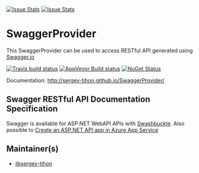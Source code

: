 [![Issue Stats](http://issuestats.com/github/sergey-tihon/SwaggerProvider/badge/issue)](http://issuestats.com/github/sergey-tihon/SwaggerProvider)
[![Issue Stats](http://issuestats.com/github/sergey-tihon/SwaggerProvider/badge/pr)](http://issuestats.com/github/sergey-tihon/SwaggerProvider)

# SwaggerProvider

This SwaggerProvider can be used to access RESTful API generated using [Swagger.io](http://swagger.io)

[![Travis build status](https://travis-ci.org/sergey-tihon/SwaggerProvider.svg)](https://travis-ci.org/sergey-tihon/SwaggerProvider)
[![AppVeyor Build status](https://ci.appveyor.com/api/projects/status/tcahkn4b1tayh39u?svg=true)](https://ci.appveyor.com/project/sergey-tihon/swaggerprovider)
[![NuGet Status](http://img.shields.io/nuget/v/SwaggerProvider.svg?style=flat)](https://www.nuget.org/packages/SwaggerProvider/)

Documentation: http://sergey-tihon.github.io/SwaggerProvider/

## Swagger RESTful API Documentation Specification

Swagger is available for ASP.NET WebAPI APIs with [Swashbuckle](https://github.com/domaindrivendev/Swashbuckle).
Also possible to [Create an ASP.NET API app in Azure App Service](https://azure.microsoft.com/en-us/documentation/articles/app-service-dotnet-create-api-app/)


## Maintainer(s)

- [@sergey-tihon](https://github.com/sergey-tihon)

